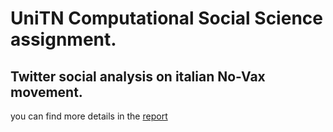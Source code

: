 # UniTN Computational Social Science assignment.
## Twitter social analysis on italian No-Vax movement.

you can find more details in the [report](https://github.com/GabrieleGhisleni/Twitter-Social-Analysis/blob/master/Computational_Social_Science.pdf)

